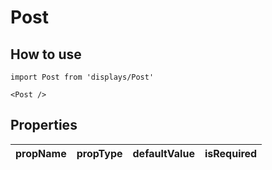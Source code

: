 # Post

## How to use

```
import Post from 'displays/Post'
```

```
<Post />
```

## Properties

| propName | propType | defaultValue | isRequired |
| - | - | - | - |
